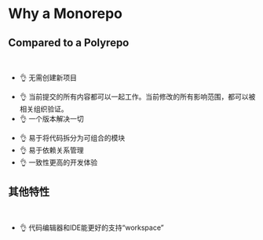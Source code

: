 # Why a Monorepo

## Compared to a Polyrepo

<br/>

* 👌 无需创建新项目
<!-- Use the existing CI setup, and no need to publish versioned packages if all consumers are in the same repo. -->
* 👌 当前提交的所有内容都可以一起工作。当前修改的所有影响范围，都可以被相关组织验证。
* 👌 一个版本解决一切
<!-- No need to worry about incompatibilities because of projects depending on conflicting versions of third party libraries. -->
* 👌 易于将代码拆分为可组合的模块
* 👌 易于依赖关系管理
* 👌 一致性更高的开发体验

<v-click>

## 其他特性

<br/>
 
* 👌 代码编辑器和IDE能更好的支持“workspace”

</v-click>
